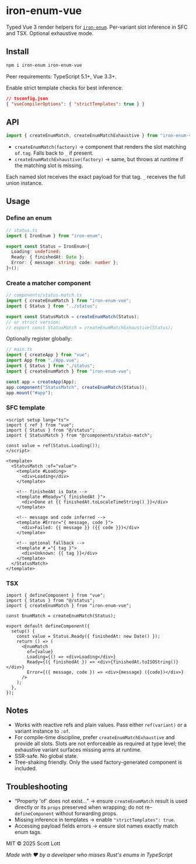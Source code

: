 # iron-enum-vue

Typed Vue 3 render helpers for [`iron-enum`](https://www.npmjs.com/package/iron-enum).
Per-variant slot inference in SFC and TSX. Optional exhaustive mode.

## Install

```bash
npm i iron-enum iron-enum-vue
```

Peer requirements: TypeScript 5.1+, Vue 3.3+.

Enable strict template checks for best inference:

```json
// tsconfig.json
{ "vueCompilerOptions": { "strictTemplates": true } }
```

## API

```ts
import { createEnumMatch, createEnumMatchExhaustive } from "iron-enum-vue";
```

* `createEnumMatch(factory)` → component that renders the slot matching `of.tag`. Falls back to `_` if present.
* `createEnumMatchExhaustive(factory)` → same, but throws at runtime if the matching slot is missing.

Each named slot receives the exact payload for that tag. `_` receives the full union instance.

## Usage

### Define an enum

```ts
// status.ts
import { IronEnum } from "iron-enum";

export const Status = IronEnum<{
  Loading: undefined;
  Ready: { finishedAt: Date };
  Error: { message: string; code: number };
}>();
```

### Create a matcher component

```ts
// components/status-match.ts
import { createEnumMatch } from "iron-enum-vue";
import { Status } from "../status";

export const StatusMatch = createEnumMatch(Status);
// or strict version:
// export const StatusMatch = createEnumMatchExhaustive(Status);
```

Optionally register globally:

```ts
// main.ts
import { createApp } from "vue";
import App from "./App.vue";
import { Status } from "./status";
import { createEnumMatch } from "iron-enum-vue";

const app = createApp(App);
app.component("StatusMatch", createEnumMatch(Status));
app.mount("#app");
```

### SFC template

```vue
<script setup lang="ts">
import { ref } from "vue";
import { Status } from "@/status";
import { StatusMatch } from "@/components/status-match";

const value = ref(Status.Loading());
</script>

<template>
  <StatusMatch :of="value">
    <template #Loading>
      <div>Loading</div>
    </template>

    <!-- finishedAt is Date -->
    <template #Ready="{ finishedAt }">
      <div>Done at {{ finishedAt.toLocaleTimeString() }}</div>
    </template>

    <!-- message and code inferred -->
    <template #Error="{ message, code }">
      <div>Failed: {{ message }} ({{ code }})</div>
    </template>

    <!-- optional fallback -->
    <template #_="{ tag }">
      <div>Unknown: {{ tag }}</div>
    </template>
  </StatusMatch>
</template>
```

### TSX

```tsx
import { defineComponent } from "vue";
import { Status } from "@/status";
import { createEnumMatch } from "iron-enum-vue";

const EnumMatch = createEnumMatch(Status);

export default defineComponent({
  setup() {
    const value = Status.Ready({ finishedAt: new Date() });
    return () => (
      <EnumMatch
        of={value}
        Loading={() => <div>Loading</div>}
        Ready={({ finishedAt }) => <div>{finishedAt.toISOString()}</div>}
        Error={({ message, code }) => <div>{message} ({code})</div>}
      />
    );
  },
});
```

## Notes

* Works with reactive refs and plain values. Pass either `ref(variant)` or a variant instance to `:of`.
* For compile-time discipline, prefer `createEnumMatchExhaustive` and provide all slots. Slots are not enforceable as required at type level; the exhaustive variant surfaces missing arms at runtime.
* SSR-safe. No global state.
* Tree-shaking friendly. Only the used factory-generated component is included.

## Troubleshooting

* “Property 'of' does not exist…” → ensure `createEnumMatch` result is used directly or its `props` preserved when wrapping; do not re-`defineComponent` without forwarding props.
* Missing inference in templates → enable `"strictTemplates": true`.
* Accessing payload fields errors → ensure slot names exactly match enum tags.

MIT © 2025 Scott Lott

*Made with ❤️ by a developer who misses Rust's enums in TypeScript*
